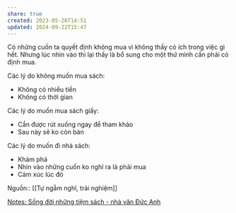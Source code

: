```yaml
---
share: true
created: 2023-05-26T14:51
updated: 2024-09-22T15:47
---
```

Có những cuốn ta quyết định không mua vì không thấy có ích trong việc gì hết. Nhưng lúc nhìn vào thì lại thấy là bổ sung cho một thứ mình cần phải có định mua.

Các lý do không muốn mua sách:
-   Không có nhiều tiền
-   Không có thời gian

Các lý do muốn mua sách giấy:
-   Cần được rút xuống ngay để tham khảo
-   Sau này sẽ ko còn bán

Các lý do muốn đi nhà sách:
- Khám phá
- Nhìn vào những cuốn ko nghĩ ra là phải mua
- Cảm xúc lúc đó

Nguồn:: [[Tự ngẫm nghĩ, trải nghiệm]]

[Notes: Sống đời những tiệm sách - nhà văn Đức Anh](https://ducanhwriter.substack.com/p/notes-song-oi-nhung-tiem-sach)